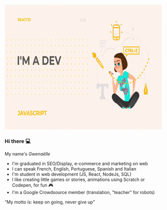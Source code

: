 
<img src="https://github.com/Gwenishere/Gwenishere/blob/master/Video%20Full%20HD%201920x1080%20px%20(1).gif" width=800px, height=400px>

### Hi there :computer:

<span>My name's *Gwenaëlle*</span>

-  I'm graduated in SEO/Display, e-commerce and marketing on web
-  I can speak French, English, Portuguese, Spanish and Italian
-  I'm student in web development (JS, React, NodeJs, SQL)
-  I like creating little games or stories, animations using Scratch or Codepen, for fun :video_game:
-  I'm a Google Crowdsource member (translation, "teacher" for robots)




<q font-size=20px>My motto is: keep on going, never give up</q>
